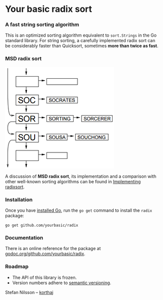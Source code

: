 # Your basic radix sort

### A fast string sorting algorithm

This is an optimized sorting algorithm equivalent to `sort.Strings`
in the Go standard library. For string sorting, a carefully implemented
radix sort can be considerably faster than Quicksort, sometimes
**more than twice as fast**.

### MSD radix sort

![Radix sort](res/radix.png)

A discussion of **MSD radix sort**, its implementation and a comparison
with other well-known sorting algorithms can be found in
[Implementing radixsort][implradix].


### Installation

Once you have [installed Go][golang-install], run the `go get` command
to install the `radix` package:

    go get github.com/yourbasic/radix


### Documentation

There is an online reference for the package at
[godoc.org/github.com/yourbasic/radix][godoc-radix].


### Roadmap

* The API of this library is frozen.
* Version numbers adhere to [semantic versioning][sv].

Stefan Nilsson – [korthaj](https://github.com/korthaj)

[godoc-radix]: https://godoc.org/github.com/yourbasic/radix
[golang-install]: http://golang.org/doc/install.html
[implradix]: https://www.nada.kth.se/~snilsson/publications/Radixsort-implementation/
[sv]: http://semver.org/
